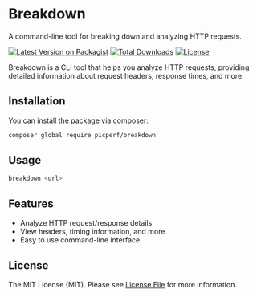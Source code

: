 # Breakdown

A command-line tool for breaking down and analyzing HTTP requests.

[![Latest Version on Packagist](https://img.shields.io/packagist/v/picperf/breakdown.svg)](https://packagist.org/packages/picperf/breakdown)
[![Total Downloads](https://img.shields.io/packagist/dt/picperf/breakdown.svg)](https://packagist.org/packages/picperf/breakdown)
[![License](https://img.shields.io/packagist/l/picperf/breakdown.svg)](https://packagist.org/packages/picperf/breakdown)

Breakdown is a CLI tool that helps you analyze HTTP requests, providing detailed information about request headers, response times, and more.

## Installation

You can install the package via composer:

```bash
composer global require picperf/breakdown
```

## Usage

```bash
breakdown <url>
```

## Features

- Analyze HTTP request/response details
- View headers, timing information, and more
- Easy to use command-line interface

## License

The MIT License (MIT). Please see [License File](LICENSE.md) for more information.

